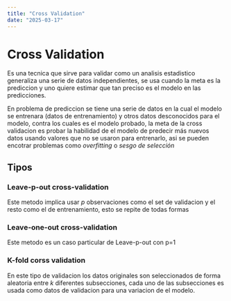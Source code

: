 ```yaml
---
title: "Cross Validation"
date: "2025-03-17"
---
```


# Cross Validation

Es una tecnica que sirve para validar como un analisis estadistico generaliza una serie de datos independientes, se usa cuando la meta es la prediccion y 
uno quiere estimar que tan preciso es el modelo en las predicciones.

En problema de prediccion se tiene una serie de datos en la cual el modelo se entrenara (datos de entrenamiento) y otros datos desconocidos para el modelo, contra
los cuales es el modelo probado, la meta de la cross validacion es probar la habilidad de el modelo de predecir más nuevos datos usando valores que no se usaron para
entrenarlo, asi se pueden encotrar problemas como *overfitting* o *sesgo de selección*

## Tipos

### Leave-p-out cross-validation

Este metodo implica usar *p* observaciones como el set de validacion y el resto como el de entrenamiento, esto se repite de todas formas 


### Leave-one-out cross-validation

Este metodo es un caso particular de Leave-p-out con p=1

### K-fold corss validation

En este tipo de validacion los datos originales son seleccionados de forma aleatoria entre *k* diferentes subsecciones, cada uno de las subsecciones es usada como 
datos de validacion para una variacion de el modelo.
